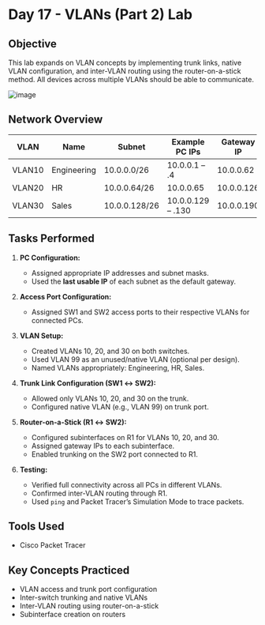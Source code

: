 # Day 17 - VLANs (Part 2) Lab

## Objective
This lab expands on VLAN concepts by implementing trunk links, native VLAN configuration, and inter-VLAN routing using the router-on-a-stick method. All devices across multiple VLANs should be able to communicate.


![image](https://github.com/user-attachments/assets/6f39c343-2218-4493-82c4-ea3b6eb9ef6d)


## Network Overview

| VLAN   | Name        | Subnet            | Example PC IPs      | Gateway IP         |
|--------|-------------|-------------------|----------------------|---------------------|
| VLAN10 | Engineering | 10.0.0.0/26       | 10.0.0.1 – .4        | 10.0.0.62           |
| VLAN20 | HR          | 10.0.0.64/26      | 10.0.0.65            | 10.0.0.126          |
| VLAN30 | Sales       | 10.0.0.128/26     | 10.0.0.129 – .130    | 10.0.0.190          |

## Tasks Performed

1. **PC Configuration:**
   - Assigned appropriate IP addresses and subnet masks.
   - Used the **last usable IP** of each subnet as the default gateway.

2. **Access Port Configuration:**
   - Assigned SW1 and SW2 access ports to their respective VLANs for connected PCs.

3. **VLAN Setup:**
   - Created VLANs 10, 20, and 30 on both switches.
   - Used VLAN 99 as an unused/native VLAN (optional per design).
   - Named VLANs appropriately: Engineering, HR, Sales.

4. **Trunk Link Configuration (SW1 ↔ SW2):**
   - Allowed only VLANs 10, 20, and 30 on the trunk.
   - Configured native VLAN (e.g., VLAN 99) on trunk port.

5. **Router-on-a-Stick (R1 ↔ SW2):**
   - Configured subinterfaces on R1 for VLANs 10, 20, and 30.
   - Assigned gateway IPs to each subinterface.
   - Enabled trunking on the SW2 port connected to R1.

6. **Testing:**
   - Verified full connectivity across all PCs in different VLANs.
   - Confirmed inter-VLAN routing through R1.
   - Used `ping` and Packet Tracer’s Simulation Mode to trace packets.

## Tools Used
- Cisco Packet Tracer

## Key Concepts Practiced
- VLAN access and trunk port configuration
- Inter-switch trunking and native VLANs
- Inter-VLAN routing using router-on-a-stick
- Subinterface creation on routers
